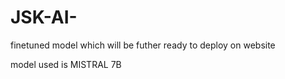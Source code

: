 # JSK-AI-
finetuned model which will be futher ready to deploy on website

model used is MISTRAL 7B 
